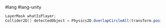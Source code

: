 #lang #lang-unity

```csharp
LayerMask whatIsPlayer;
Collider2D[] detectedObject = Physics2D.OverlapCircleAll(transform.position, attackRadius, whatIsPlayer);
```
